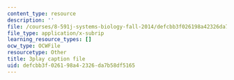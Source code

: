 ```yaml
---
content_type: resource
description: ''
file: /courses/8-591j-systems-biology-fall-2014/defcbb3f026198a42326da7b58df5165_TuXFwKrWQg8.srt
file_type: application/x-subrip
learning_resource_types: []
ocw_type: OCWFile
resourcetype: Other
title: 3play caption file
uid: defcbb3f-0261-98a4-2326-da7b58df5165
---
```

